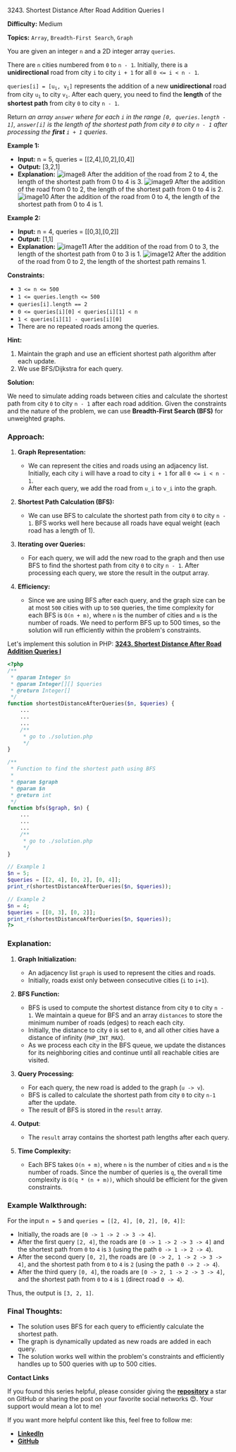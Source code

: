 3243\. Shortest Distance After Road Addition Queries I

**Difficulty:** Medium

**Topics:** `Array`, `Breadth-First Search`, `Graph`

You are given an integer `n` and a 2D integer array `queries`.

There are `n` cities numbered from `0` to `n - 1`. Initially, there is a **unidirectional** road from city `i` to city `i + 1` for all `0 <= i < n - 1`.

<code>queries[i] = [u<sub>i</sub>, v<sub>i</sub>]</code> represents the addition of a new **unidirectional** road from city <code>u<sub>i</sub></code> to city <code>v<sub>i</sub></code>. After each query, you need to find the **length** of the **shortest path** from city `0` to city `n - 1`.

Return _an array `answer` where for each `i` in the range `[0, queries.length - 1]`, `answer[i]` is the length of the shortest path from city `0` to city `n - 1` after processing the **first** `i + 1` queries_.

**Example 1:**

- **Input:** n = 5, queries = [[2,4],[0,2],[0,4]]
- **Output:** [3,2,1]
- **Explanation:**
  ![image8](https://assets.leetcode.com/uploads/2024/06/28/image8.jpg)
  After the addition of the road from 2 to 4, the length of the shortest path from 0 to 4 is 3.
  ![image9](https://assets.leetcode.com/uploads/2024/06/28/image9.jpg)
  After the addition of the road from 0 to 2, the length of the shortest path from 0 to 4 is 2.
  ![image10](https://assets.leetcode.com/uploads/2024/06/28/image10.jpg)
  After the addition of the road from 0 to 4, the length of the shortest path from 0 to 4 is 1.

**Example 2:**

- **Input:** n = 4, queries = [[0,3],[0,2]]
- **Output:** [1,1]
- **Explanation:**
  ![image11](https://assets.leetcode.com/uploads/2024/06/28/image11.jpg)
  After the addition of the road from 0 to 3, the length of the shortest path from 0 to 3 is 1.
  ![image12](https://assets.leetcode.com/uploads/2024/06/28/image12.jpg)
  After the addition of the road from 0 to 2, the length of the shortest path remains 1.



**Constraints:**

- `3 <= n <= 500`
- `1 <= queries.length <= 500`
- `queries[i].length == 2`
- `0 <= queries[i][0] < queries[i][1] < n`
- `1 < queries[i][1] - queries[i][0]`
- There are no repeated roads among the queries.


**Hint:**
1. Maintain the graph and use an efficient shortest path algorithm after each update.
2. We use BFS/Dijkstra for each query.



**Solution:**

We need to simulate adding roads between cities and calculate the shortest path from city `0` to city `n - 1` after each road addition. Given the constraints and the nature of the problem, we can use **Breadth-First Search (BFS)** for unweighted graphs.

### Approach:
1. **Graph Representation:**
   - We can represent the cities and roads using an adjacency list. Initially, each city `i` will have a road to city `i + 1` for all `0 <= i < n - 1`.
   - After each query, we add the road from `u_i` to `v_i` into the graph.

2. **Shortest Path Calculation (BFS):**
   - We can use BFS to calculate the shortest path from city `0` to city `n - 1`. BFS works well here because all roads have equal weight (each road has a length of 1).

3. **Iterating over Queries:**
   - For each query, we will add the new road to the graph and then use BFS to find the shortest path from city `0` to city `n - 1`. After processing each query, we store the result in the output array.

4. **Efficiency:**
   - Since we are using BFS after each query, and the graph size can be at most `500` cities with up to `500` queries, the time complexity for each BFS is `O(n + m)`, where `n` is the number of cities and `m` is the number of roads. We need to perform BFS up to 500 times, so the solution will run efficiently within the problem's constraints.

Let's implement this solution in PHP: **[3243. Shortest Distance After Road Addition Queries I](https://github.com/mah-shamim/leet-code-in-php/tree/main/algorithms/003243-shortest-distance-after-road-addition-queries-i/solution.php)**

```php
<?php
/**
 * @param Integer $n
 * @param Integer[][] $queries
 * @return Integer[]
 */
function shortestDistanceAfterQueries($n, $queries) {
    ...
    ...
    ...
    /**
     * go to ./solution.php
     */
}

/**
 * Function to find the shortest path using BFS
 *
 * @param $graph
 * @param $n
 * @return int
 */
function bfs($graph, $n) {
    ...
    ...
    ...
    /**
     * go to ./solution.php
     */
}

// Example 1
$n = 5;
$queries = [[2, 4], [0, 2], [0, 4]];
print_r(shortestDistanceAfterQueries($n, $queries));

// Example 2
$n = 4;
$queries = [[0, 3], [0, 2]];
print_r(shortestDistanceAfterQueries($n, $queries));
?>
```

### Explanation:


1. **Graph Initialization:**
   - An adjacency list `graph` is used to represent the cities and roads.
   - Initially, roads exist only between consecutive cities (`i` to `i+1`).

2. **BFS Function:**
   - BFS is used to compute the shortest distance from city `0` to city `n - 1`. We maintain a queue for BFS and an array `distances` to store the minimum number of roads (edges) to reach each city.
   - Initially, the distance to city `0` is set to `0`, and all other cities have a distance of infinity (`PHP_INT_MAX`).
   - As we process each city in the BFS queue, we update the distances for its neighboring cities and continue until all reachable cities are visited.

3. **Query Processing:**
   - For each query, the new road is added to the graph (`u -> v`).
   - BFS is called to calculate the shortest path from city `0` to city `n-1` after the update.
   - The result of BFS is stored in the `result` array.

4. **Output**:
   - The `result` array contains the shortest path lengths after each query.

5. **Time Complexity:**
   - Each BFS takes `O(n + m)`, where `n` is the number of cities and `m` is the number of roads. Since the number of queries is `q`, the overall time complexity is `O(q * (n + m))`, which should be efficient for the given constraints.

### Example Walkthrough:

For the input `n = 5` and `queries = [[2, 4], [0, 2], [0, 4]]`:
- Initially, the roads are `[0 -> 1 -> 2 -> 3 -> 4]`.
- After the first query `[2, 4]`, the roads are `[0 -> 1 -> 2 -> 3 -> 4]` and the shortest path from `0` to `4` is `3` (using the path `0 -> 1 -> 2 -> 4`).
- After the second query `[0, 2]`, the roads are `[0 -> 2, 1 -> 2 -> 3 -> 4]`, and the shortest path from `0` to `4` is `2` (using the path `0 -> 2 -> 4`).
- After the third query `[0, 4]`, the roads are `[0 -> 2, 1 -> 2 -> 3 -> 4]`, and the shortest path from `0` to `4` is `1` (direct road `0 -> 4`).

Thus, the output is `[3, 2, 1]`.

### Final Thoughts:
- The solution uses BFS for each query to efficiently calculate the shortest path.
- The graph is dynamically updated as new roads are added in each query.
- The solution works well within the problem's constraints and efficiently handles up to 500 queries with up to 500 cities.

**Contact Links**

If you found this series helpful, please consider giving the **[repository](https://github.com/mah-shamim/leet-code-in-php)** a star on GitHub or sharing the post on your favorite social networks 😍. Your support would mean a lot to me!

If you want more helpful content like this, feel free to follow me:

- **[LinkedIn](https://www.linkedin.com/in/arifulhaque/)**
- **[GitHub](https://github.com/mah-shamim)**

